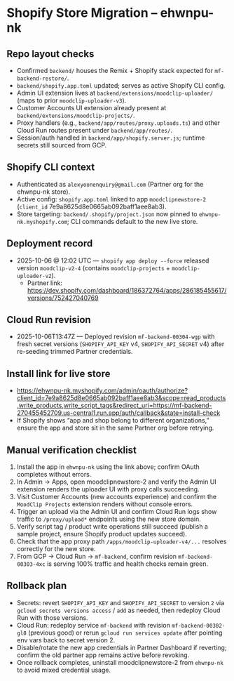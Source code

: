 # Shopify Store Migration – ehwnpu-nk

## Repo layout checks
- Confirmed `backend/` houses the Remix + Shopify stack expected for `mf-backend-restore/`.
- `backend/shopify.app.toml` updated; serves as active Shopify CLI config.
- Admin UI extension lives at `backend/extensions/moodclip-uploader/` (maps to prior `moodclip-uploader-v3`).
- Customer Accounts UI extension already present at `backend/extensions/moodclip-projects/`.
- Proxy handlers (e.g., `backend/app/routes/proxy.uploads.ts`) and other Cloud Run routes present under `backend/app/routes/`.
- Session/auth handled in `backend/app/shopify.server.js`; runtime secrets still sourced from GCP.

## Shopify CLI context
- Authenticated as `alexyoonenquiry@gmail.com` (Partner org for the ehwnpu-nk store).
- Active config: `shopify.app.toml` linked to app `moodclipnewstore-2` (`client_id` 7e9a8625d8e0665ab092baff1aee8ab3).
- Store targeting: `backend/.shopify/project.json` now pinned to `ehwnpu-nk.myshopify.com`; CLI commands default to the new live store.

## Deployment record
- 2025-10-06 @ 12:02 UTC — `shopify app deploy --force` released version `moodclip-v2-4` (contains `moodclip-projects` + `moodclip-uploader-v2`).
  - Partner link: https://dev.shopify.com/dashboard/186372764/apps/286185455617/versions/752427040769

## Cloud Run revision
- 2025-10-06T13:47Z — Deployed revision `mf-backend-00304-wgp` with fresh secret versions (`SHOPIFY_API_KEY` v4, `SHOPIFY_API_SECRET` v4) after re-seeding trimmed Partner credentials.

## Install link for live store
- https://ehwnpu-nk.myshopify.com/admin/oauth/authorize?client_id=7e9a8625d8e0665ab092baff1aee8ab3&scope=read_products,write_products,write_script_tags&redirect_uri=https://mf-backend-270455452709.us-central1.run.app/auth/callback&state=install-check
- If Shopify shows “app and shop belong to different organizations,” ensure the app and store sit in the same Partner org before retrying.

## Manual verification checklist
1. Install the app in `ehwnpu-nk` using the link above; confirm OAuth completes without errors.
2. In Admin → Apps, open moodclipnewstore-2 and verify the Admin UI extension renders the uploader UI with proxy calls succeeding.
3. Visit Customer Accounts (new accounts experience) and confirm the `MoodClip Projects` extension renders without console errors.
4. Trigger an upload via the Admin UI and confirm Cloud Run logs show traffic to `/proxy/upload*` endpoints using the new store domain.
5. Verify script tag / product write operations still succeed (publish a sample project, ensure Shopify product updates succeed).
6. Check that the app proxy path `/apps/moodclip-uploader-v4/...` resolves correctly for the new store.
7. From GCP → Cloud Run → `mf-backend`, confirm revision `mf-backend-00303-4xc` is serving 100% traffic and health checks remain green.

## Rollback plan
- Secrets: revert `SHOPIFY_API_KEY` and `SHOPIFY_API_SECRET` to version `2` via `gcloud secrets versions access` / `add` as needed, then redeploy Cloud Run with those versions.
- Cloud Run: redeploy service `mf-backend` with revision `mf-backend-00302-gl8` (previous good) or rerun `gcloud run services update` after pointing env vars back to secret version 2.
- Disable/rotate the new app credentials in Partner Dashboard if reverting; confirm the old partner app remains active before revoking.
- Once rollback completes, uninstall moodclipnewstore-2 from `ehwnpu-nk` to avoid mixed credential usage.
